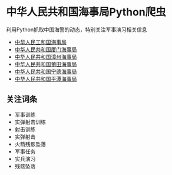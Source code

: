 # 中华人民共和国海事局Python爬虫
利用Python抓取中国海警的动态，特别关注军事演习相关信息

- [中华人民工和国海事局](https://www.msa.gov.cn/page/outter/weather.jsp)
- [中华人民共和国厦门海事局](https://www.fj.msa.gov.cn/fjmsacms/cms/html/xmhsjwwwz/hxtjg/index.html)
- [中华人民共和国漳州海事局](https://www.fj.msa.gov.cn/fjmsacms/cms/html/zzhsjwwwz/hxtjg/index.html)
- [中华人民共和国莆田海事局](https://www.fj.msa.gov.cn/fjmsacms/cms/html/pthsjwwwz1/hxjtg/index.html)
- [中华人民共和国宁德海事局](https://www.fj.msa.gov.cn/fjmsacms/cms/html/ndhsjwwwz/aqjs/index.html)
- [中华人民共和国平潭海事局](https://www.fj.msa.gov.cn/fjmsacms/cms/html/pthsjwwwz/hxtjg/index.html)

## 关注词条
- 军事训练
- 实弹射击训练
- 射击训练
- 实弹射击
- 火箭残骸坠落
- 军事任务
- 实兵演习
- 残骸坠落